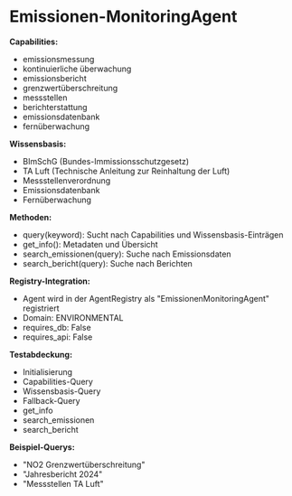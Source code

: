 # Emissionen-MonitoringAgent

**Capabilities:**
- emissionsmessung
- kontinuierliche überwachung
- emissionsbericht
- grenzwertüberschreitung
- messstellen
- berichterstattung
- emissionsdatenbank
- fernüberwachung

**Wissensbasis:**
- BImSchG (Bundes-Immissionsschutzgesetz)
- TA Luft (Technische Anleitung zur Reinhaltung der Luft)
- Messstellenverordnung
- Emissionsdatenbank
- Fernüberwachung

**Methoden:**
- query(keyword): Sucht nach Capabilities und Wissensbasis-Einträgen
- get_info(): Metadaten und Übersicht
- search_emissionen(query): Suche nach Emissionsdaten
- search_bericht(query): Suche nach Berichten

**Registry-Integration:**
- Agent wird in der AgentRegistry als "EmissionenMonitoringAgent" registriert
- Domain: ENVIRONMENTAL
- requires_db: False
- requires_api: False

**Testabdeckung:**
- Initialisierung
- Capabilities-Query
- Wissensbasis-Query
- Fallback-Query
- get_info
- search_emissionen
- search_bericht

**Beispiel-Querys:**
- "NO2 Grenzwertüberschreitung"
- "Jahresbericht 2024"
- "Messstellen TA Luft"
